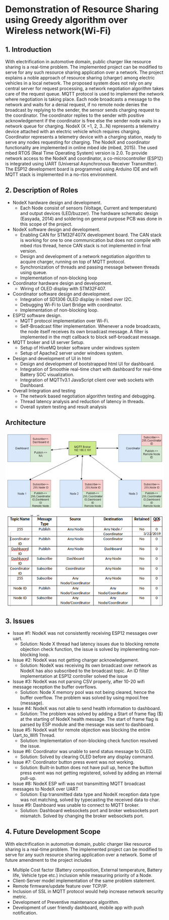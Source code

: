 # Demonstration of Resource Sharing using Greedy algorithm over Wireless network(Wi-Fi)

## 1. Introduction 
With electrification in automotive domain, public charger like resource sharing is a real-time problem. The implemented project can be modified to serve for any such resource sharing application over a network. The project explains a noble approach of resource sharing (charger) among electric vehicles in a local network. The proposed system does not rely on any central server for request processing, a network negotiation algorithm takes care of the request queue. MQTT protocol is used to implement the network where negotiation is taking place. Each node broadcasts a message to the network and waits for a denial request, if no remote node denies the broadcast by replying to the sender, the sensor sends charging request to the coordinator. The coordinator replies to the sender with positive acknowledgement if the coordinator is free else the sender node waits in a network queue for charging. NodeX (X =1, 2, 3…N) represents a telemetry device attached with an electric vehicle which requires charging. Coordinator represents a telemetry device with a charging station, ready to serve any nodes requesting for charging. The NodeX and coordinator functionality are implemented in online mbed ide (mbed, 2015). The used mbed RTOS (Real Time Operating System) version is 2.0. To provide network access to the NodeX and coordinator, a co-microcontroller (ESP12) is integrated using UART (Universal Asynchronous Receiver Transmitter). The ESP12 development board is programmed using Arduino IDE and wifi MQTT stack is implemented in a no-rtos environment.

## 2. Description of Roles
  -  NodeX hardware design and development.
     - Each Node consist of sensors (Voltage, Current and temperature) and output devices (LED/buzzer). The hardware schematic design (Easyada, 2014) and soldering on general purpose PCB was done in this scope of the project.
  -  NodeX software design and development. 
     - Enabling CAN for STM32F407X development board. The CAN stack is working for one to one communication but does not compile with mbed rtos thread, hence CAN stack is not implemented in final version.
     - Design and development of a network negotiation algorithm to acquire charger, running on top of MQTT protocol.
     - Synchronization of threads and passing message between threads using queue.
     - Implementation of non-blocking loop
  -  Coordinator hardware design and development.
     - Wiring of OLED display with STM32F407.
  -  Coordinator software design and development.
     - Integration of SD1306 OLED display in mbed over I2C.
     - Debugging Wi-Fi to Uart Bridge with coordinator.
     - Implementation of non-blocking loop.
  -  ESP12 software design.
     - MQTT protocol implementation over Wi-Fi.
     - Self-Broadcast filter implementation. Whenever a node broadcasts, the node itself receives its own broadcast message. A filter is implemented in the mqtt callback to block self-broadcast message.
  -  MQTT broker and UI server Setup.
     - Setup of HiveMQ broker software under windows system
     - Setup of Apache2 server under windows system.
  - Design and development of UI in html
     - Design and development of bootstrapped html UI for dashboard.
     - Integration of Smoothie real-time chart with dashboard for real-time Battery SOC visualization.
     - Integration of MQTTv3.1 JavaScript client over web sockets with Dashboard.
  -  Overall Integration and testing
     - The network based negotiation algorithm testing and debugging.
     - Thread latency analysis and reduction of latency in threads.
     - Overall system testing and result analysis
     
## Architecture
![](Argin_NodeX_Wifi/Architecture1.jpg)  




![](Argin_NodeX_Wifi/MsgTable.png)


## 3. Issues
- Issue #1: NodeX was not consistently receiving ESP12 messages over uart.
    - Solution: Node X thread had latency issues due to blocking remote objection check function, the issue is solved by implementing non-blocking loop.
- Issue #2: NodeX was not getting charger acknowledgement.
    - Solution: NodeX was receiving its own broadcast over network as NodeX has also subscribed to the broadcast topic. An ID filter implementation at ESP12 controller solved the issue
- Issue #3: NodeX was not parsing CSV properly, after 10-20 wifi message reception the buffer overflows.
    - Solution: Node X memory pool was not being cleared, hence the buffer overflow. The problem was solved by using mpool.free (message).
- Issue #4: NodeX was not able to send health information to dashboard.
    - Solution: The problem was solved by adding a Start of frame flag ($) at the starting of NodeX health message. The start of frame flag is parsed by ESP module and the message was sent to dashboard.
- Issue #5: NodeX wait for remote objection was blocking the entire Uart_to_Wifi Thread.
    - Solution: Implementation of non-blocking check function resolved the issue.
- Issue #6: Coordinator was unable to send status message to OLED.
    - Solution: Solved by clearing OLED before any display command.
- Issue #7: Coordinator button press event was not working.
    - Solution: Built-in button does not have pull up, hence the button press event was not getting registered, solved by adding an internal pull-up.
- Issue #8: NodeX ESP wifi was not transmitting MQTT broadcast messages to NodeX over UART
    - Solution: Esp transmitted data type and NodeX reception data type was not matching, solved by typecasting the received data to char.
- Issue #9: Dashboard was unable to connect to MQTT broker.
    - Solution: Dashboard websockets port and broker websockets port mismatch. Solved by changing the broker websockets port.

## 4. Future Development Scope
With electrification in automotive domain, public charger like resource sharing is a real-time problem. The implemented project can be modified to serve for any such resource sharing application over a network. Some of future amendment to the project includes
- Multiple Cost factor (Battery composition, External temperature, Battery life, Vehicle type etc.) inclusion while measuring priority of a Node.  
- Client-Server model implementation of the same problem statement.  
- Remote firmware/update feature over TCP/IP.  
- Inclusion of SSL in MQTT protocol would help increase network security metric.  
- Development of Preventive maintenance algorithm.  
- Development of user friendly dashboard, mobile app with push notification.  